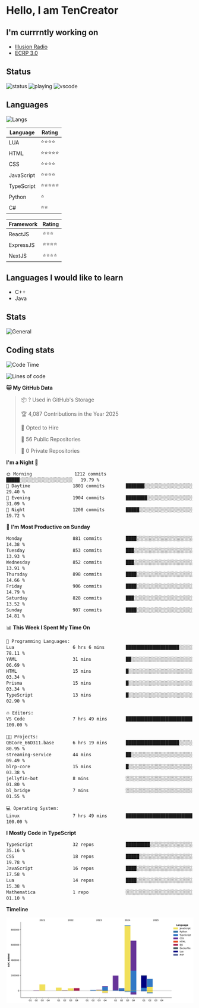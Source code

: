 # Hello, I am TenCreator

## I'm currrntly working on
- [Illusion Radio](https://illusionradio.co.uk/)
- [ECRP 3.0](http://github.com/Emerald-Coast-Roleplay/)

## Status
![status](https://api.statusbadges.me/badge/status/518334475038359555?simple=true&style=for-the-badge)
![playing](https://api.statusbadges.me/badge/playing/518334475038359555?style=for-the-badge)
![vscode](https://api.statusbadges.me/badge/vscode/518334475038359555?style=for-the-badge)

## Languages
![Langs](https://github-readme-stats.vercel.app/api/top-langs/?username=tencreator&layout=compact&theme=radical)


|Language|Rating|
|--------|------|
|LUA|⭐️⭐️⭐️⭐️|
|HTML|⭐️⭐️⭐️⭐️⭐️|
|CSS|⭐️⭐️⭐️⭐️|
|JavaScript|⭐️⭐️⭐️⭐️|
|TypeScript|⭐️⭐️⭐️⭐️⭐️|
|Python|⭐️|
|C#|⭐️⭐️ |

|Framework|Rating|
|--------|------|
|ReactJS|⭐️⭐️⭐|
|ExpressJS|⭐️⭐️⭐️⭐️|
|NextJS|⭐️⭐️⭐⭐️|

## Languages I would like to learn
- C++
- Java

## Stats
![General](https://github-readme-stats.vercel.app/api?username=tencreator&show_icons=true&theme=radical)

## Coding stats

<!--START_SECTION:waka-->
![Code Time](http://img.shields.io/badge/Code%20Time-637%20hrs%2016%20mins-blue)

![Lines of code](https://img.shields.io/badge/From%20Hello%20World%20I%27ve%20Written-2.4%20million%20lines%20of%20code-blue)

**🐱 My GitHub Data** 

> 📦 ? Used in GitHub's Storage 
 > 
> 🏆 4,087 Contributions in the Year 2025
 > 
> 💼 Opted to Hire
 > 
> 📜 56 Public Repositories 
 > 
> 🔑 0 Private Repositories 
 > 
**I'm a Night 🦉** 

```text
🌞 Morning                1212 commits        █████░░░░░░░░░░░░░░░░░░░░   19.79 % 
🌆 Daytime                1801 commits        ███████░░░░░░░░░░░░░░░░░░   29.40 % 
🌃 Evening                1904 commits        ████████░░░░░░░░░░░░░░░░░   31.09 % 
🌙 Night                  1208 commits        █████░░░░░░░░░░░░░░░░░░░░   19.72 % 
```
📅 **I'm Most Productive on Sunday** 

```text
Monday                   881 commits         ████░░░░░░░░░░░░░░░░░░░░░   14.38 % 
Tuesday                  853 commits         ███░░░░░░░░░░░░░░░░░░░░░░   13.93 % 
Wednesday                852 commits         ███░░░░░░░░░░░░░░░░░░░░░░   13.91 % 
Thursday                 898 commits         ████░░░░░░░░░░░░░░░░░░░░░   14.66 % 
Friday                   906 commits         ████░░░░░░░░░░░░░░░░░░░░░   14.79 % 
Saturday                 828 commits         ███░░░░░░░░░░░░░░░░░░░░░░   13.52 % 
Sunday                   907 commits         ████░░░░░░░░░░░░░░░░░░░░░   14.81 % 
```


📊 **This Week I Spent My Time On** 

```text
💬 Programming Languages: 
Lua                      6 hrs 6 mins        ████████████████████░░░░░   78.11 % 
YAML                     31 mins             ██░░░░░░░░░░░░░░░░░░░░░░░   06.69 % 
HTML                     15 mins             █░░░░░░░░░░░░░░░░░░░░░░░░   03.34 % 
Prisma                   15 mins             █░░░░░░░░░░░░░░░░░░░░░░░░   03.34 % 
TypeScript               13 mins             █░░░░░░░░░░░░░░░░░░░░░░░░   02.90 % 

🔥 Editors: 
VS Code                  7 hrs 49 mins       █████████████████████████   100.00 % 

🐱‍💻 Projects: 
QBCore_66D311.base       6 hrs 19 mins       ████████████████████░░░░░   80.95 % 
streaming-service        44 mins             ██░░░░░░░░░░░░░░░░░░░░░░░   09.49 % 
blrp-core                15 mins             █░░░░░░░░░░░░░░░░░░░░░░░░   03.38 % 
jellyfin-bot             8 mins              ░░░░░░░░░░░░░░░░░░░░░░░░░   01.80 % 
bl_bridge                7 mins              ░░░░░░░░░░░░░░░░░░░░░░░░░   01.55 % 

💻 Operating System: 
Linux                    7 hrs 49 mins       █████████████████████████   100.00 % 
```

**I Mostly Code in TypeScript** 

```text
TypeScript               32 repos            █████████░░░░░░░░░░░░░░░░   35.16 % 
CSS                      18 repos            █████░░░░░░░░░░░░░░░░░░░░   19.78 % 
JavaScript               16 repos            ████░░░░░░░░░░░░░░░░░░░░░   17.58 % 
Lua                      14 repos            ████░░░░░░░░░░░░░░░░░░░░░   15.38 % 
Mathematica              1 repo              ░░░░░░░░░░░░░░░░░░░░░░░░░   01.10 % 
```



**Timeline**

![Lines of Code chart](https://raw.githubusercontent.com/tencreator/tencreator/main/assets/bar_graph.png)


<!--END_SECTION:waka-->
